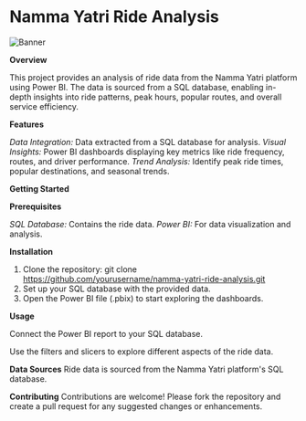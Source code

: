 # Namma Yatri Ride Analysis

![Banner](https://github.com/user-attachments/assets/bd62e133-458b-4f8d-9328-4e7e15a9e664)

**Overview**

This project provides an analysis of ride data from the Namma Yatri platform using Power BI. The data is sourced from a SQL database, enabling in-depth insights into ride patterns, peak hours, popular routes, and overall service efficiency.


**Features**

*Data Integration:* Data extracted from a SQL database for analysis.
*Visual Insights:* Power BI dashboards displaying key metrics like ride frequency, routes, and driver performance.
*Trend Analysis:* Identify peak ride times, popular destinations, and seasonal trends.


**Getting Started**

**Prerequisites**

*SQL Database:* Contains the ride data.
*Power BI:* For data visualization and analysis.


**Installation**
1. Clone the repository:
git clone https://github.com/yourusername/namma-yatri-ride-analysis.git
2. Set up your SQL database with the provided data.
3. Open the Power BI file (.pbix) to start exploring the dashboards.


**Usage**

Connect the Power BI report to your SQL database.

Use the filters and slicers to explore different aspects of the ride data.


**Data Sources**
Ride data is sourced from the Namma Yatri platform's SQL database.


**Contributing**
Contributions are welcome! Please fork the repository and create a pull request for any suggested changes or enhancements.
